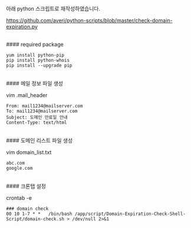 아래 python 스크립트로 재작성하였습니다.

https://github.com/averi/python-scripts/blob/master/check-domain-expiration.py

<br>
#### required package


```
yum install python-pip
pip install python-whois
pip install --upgrade pip
```


<br>
#### 메일 정보 파일 생성

vim .mail_header

```
From: mail1234@mailserver.com
To: mail1234@mailserver.com
Subject: 도메인 만료일 안내
Content-Type: text/html
```

<br>
#### 도메인 리스트 파일 생성

vim domain_list.txt

```
abc.com
google.com
```

<br>
#### 크론탭 설정

crontab -e

```
### domain check
00 10 1-7 * *	/bin/bash /app/script/Domain-Expiration-Check-Shell-Script/domain-check.sh > /dev/null 2>&1
```
